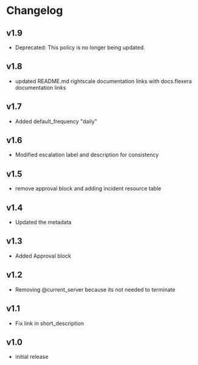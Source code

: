 # Changelog

## v1.9

- Deprecated: This policy is no longer being updated.

## v1.8

- updated README.md rightscale documentation links with docs.flexera documentation links

## v1.7

- Added default_frequency "daily"

## v1.6

- Modified escalation label and description for consistency

## v1.5

- remove approval block and adding incident resource table

## v1.4

- Updated the metadata

## v1.3

- Added Approval block

## v1.2

- Removing @current_server because its not needed to terminate

## v1.1

- Fix link in short_description

## v1.0

- initial release
